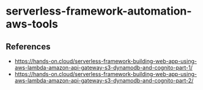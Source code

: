 # serverless-framework-automation-aws-tools

## References

- https://hands-on.cloud/serverless-framework-building-web-app-using-aws-lambda-amazon-api-gateway-s3-dynamodb-and-cognito-part-1/
- https://hands-on.cloud/serverless-framework-building-web-app-using-aws-lambda-amazon-api-gateway-s3-dynamodb-and-cognito-part-2/
